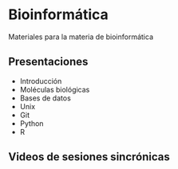 # Bioinformática 
Materiales para la materia de bioinformática

## Presentaciones

- Introducción
-   Moléculas biológicas
-   Bases de datos
- Unix
- Git 
- Python 
- R

## Videos de sesiones sincrónicas
